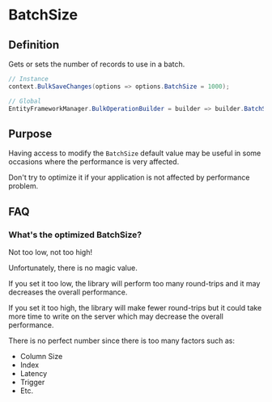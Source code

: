 # BatchSize

## Definition
Gets or sets the number of records to use in a batch.


```csharp
// Instance
context.BulkSaveChanges(options => options.BatchSize = 1000);

// Global
EntityFrameworkManager.BulkOperationBuilder = builder => builder.BatchSize = 1000;
```

## Purpose
Having access to modify the `BatchSize` default value may be useful in some occasions where the performance is very affected.

Don't try to optimize it if your application is not affected by performance problem.

## FAQ

### What's the optimized BatchSize?
Not too low, not too high!

Unfortunately, there is no magic value.

If you set it too low, the library will perform too many round-trips and it may decreases the overall performance.

If you set it too high, the library will make fewer round-trips but it could take more time to write on the server which may decrease the overall performance.

There is no perfect number since there is too many factors such as:
- Column Size
- Index
- Latency
- Trigger
- Etc.